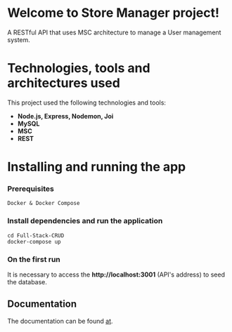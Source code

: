 # Welcome to Store Manager project!

A RESTful API that uses MSC architecture to manage a User management system.

# Technologies, tools and architectures used

This project used the following technologies and tools:

- **Node.js, Express, Nodemon, Joi**
- **MySQL**
- **MSC**
- **REST**

# Installing and running the app

### Prerequisites

```
Docker & Docker Compose
```

### Install dependencies and run the application

```
cd Full-Stack-CRUD
docker-compose up
```

### On the first run

It is necessary to access the **http://localhost:3001** (API's address) to seed the database.

## Documentation

The documentation can be found [at](https://documenter.getpostman.com/view/31565040/2sA3QtdB3m).
